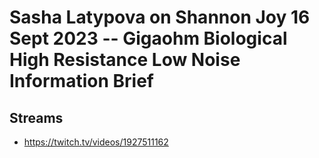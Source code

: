 # Sasha Latypova on Shannon Joy 16 Sept 2023 -- Gigaohm Biological High Resistance Low Noise Information Brief

## Streams
- https://twitch.tv/videos/1927511162

